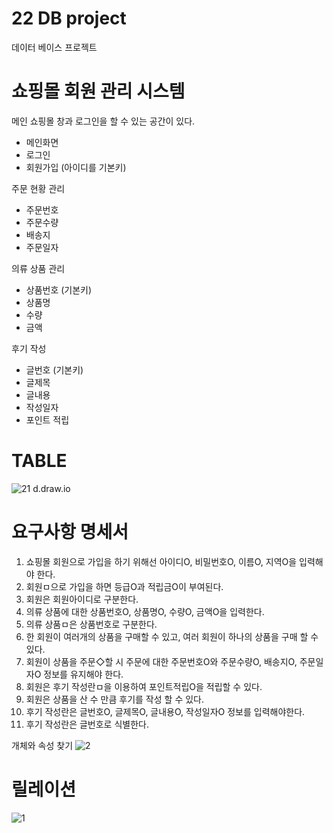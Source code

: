 # 22 DB project
데이터 베이스 프로젝트

# 쇼핑몰 회원 관리 시스템
메인 쇼핑몰 창과 로그인을 할 수 있는 공간이 있다.

- 메인화면
- 로그인 
- 회원가입 (아이디를 기본키)

주문 현황 관리
- 주문번호
- 주문수량
- 배송지
- 주문일자

의류 상품 관리
- 상품번호 (기본키)
- 상품명
- 수량
- 금액

후기 작성 
- 글번호 (기본키)
- 글제목
- 글내용
- 작성일자
- 포인트 적립

# TABLE
![21](https://user-images.githubusercontent.com/81346117/168551536-0972b96b-df7e-4198-a013-a0bbd62d781f.PNG)
d.draw.io


# 요구사항 명세서
1. 쇼핑몰 회원으로 가입을 하기 위해선 아이디O, 비밀번호O, 이름O, 지역O을 입력해야 한다.
2. 회원ㅁ으로 가입을 하면 등급O과 적립금O이 부여된다.
3. 회원은 회원아이디로 구분한다.
4. 의류 상품에 대한 상품번호O, 상품명O, 수량O, 금액O을 입력한다.
5. 의류 상품ㅁ은 상품번호로 구분한다.
6. 한 회원이 여러개의 상품을 구매할 수 있고, 여러 회원이 하나의 상품을 구매 할 수 있다.
7. 회원이 상품을 주문◇할 시 주문에 대한 주문번호O와 주문수량O, 배송지O, 주문일자O 정보를 유지해야 한다.
8. 회원은 후기 작성란ㅁ을 이용하여 포인트적립O을 적립할 수 있다.
9. 회원은 상품을 산 수 만큼 후기를 작성 할 수 있다.
10. 후기 작성란은 글번호O, 글제목O, 글내용O, 작성일자O 정보를 입력해야한다.
11. 후기 작성란은 글번호로 식별한다.


개체와 속성 찾기
![2](https://user-images.githubusercontent.com/81346117/168704046-9dc868ad-a5bb-45a4-9cb5-a05c6668a7db.PNG)


# 릴레이션

![1](https://user-images.githubusercontent.com/81346117/169840297-13a8a1e2-ab50-4b84-b06d-a416bcf4cfe1.PNG)


